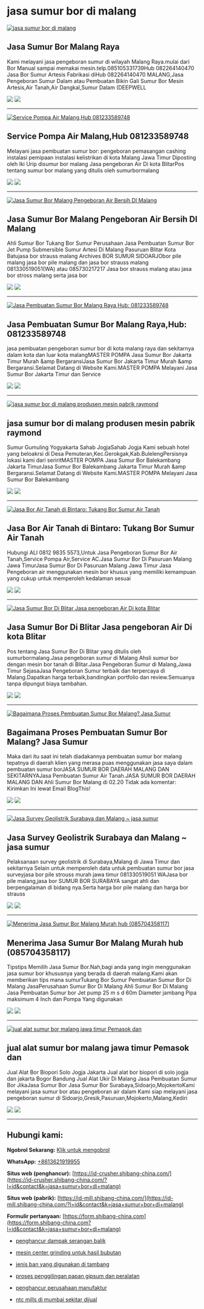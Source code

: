 # jasa sumur bor di malang

<a href="https://swt.shibang-china.com/?l=id&img&k=jasa+sumur+bor+di+malang" target="_blank">![jasa sumur bor di malang](http://static.shibang-china.com/all-800x300/1381.jpg)</a>

## Jasa Sumur Bor Malang Raya
Kami melayani jasa pengeboran sumur di wilayah Malang Raya.mulai dari Bor Manual sampai memakai mesin.telp.085105331739Hub 082264140470 Jasa Bor Sumur Artesis Fabrikasi diHub 082264140470 MALANG,Jasa Pengeboran Sumur Dalam atau Pembuatan Bikin Gali Sumur Bor Mesin Artesis,Air Tanah,Air Dangkal,Sumur Dalam (DEEPWELL


<a href="https://whatsapp.shibangsoft.com/WhatsApp.php" target="_blank" title="WhatsApp">![](http://static.shibang-china.com/icon/whatsapp.png)</a> <a href="https://swt.shibang-china.com/?l=id&icon&k=jasa+sumur+bor+di+malang" target="_blank">![](http://static.shibang-china.com/icon/chat-id.png)</a>

---

<a href="https://swt.shibang-china.com/?l=id&img&k=jasa+sumur+bor+di+malang" target="_blank">![Service Pompa Air Malang,Hub 081233589748](http://static.shibang-china.com/all-800x300/1135.jpg)</a>

## Service Pompa Air Malang,Hub 081233589748
Melayani jasa pembuatan sumur bor: pengeboran pemasangan cashing instalasi pemipaan instalasi kelistrikan di kota Malang Jawa Timur Diposting oleh Iki Urip disumur bor malang Jasa pengeboran Air Di kota BlitarPos tentang sumur bor malang yang ditulis oleh sumurbormalang


<a href="https://whatsapp.shibangsoft.com/WhatsApp.php" target="_blank" title="WhatsApp">![](http://static.shibang-china.com/icon/whatsapp.png)</a> <a href="https://swt.shibang-china.com/?l=id&icon&k=jasa+sumur+bor+di+malang" target="_blank">![](http://static.shibang-china.com/icon/chat-id.png)</a>

---

<a href="https://swt.shibang-china.com/?l=id&img&k=jasa+sumur+bor+di+malang" target="_blank">![Jasa Sumur Bor Malang Pengeboran Air Bersih DI Malang](http://static.shibang-china.com/all-800x300/630.jpg)</a>

## Jasa Sumur Bor Malang Pengeboran Air Bersih DI Malang
Ahli Sumur Bor Tukang Bor Sumur Perusahaan Jasa Pembuatan Sumur Bor Jet Pump Submersible Sumur Artesi Di Malang Pasuruan Blitar Kota Batujasa bor strauss malang Archives BOR SUMUR SIDOARJObor pile malang jasa bor pile malang dan jasa bor strauss malang 081330519051(WA) atau 085730217217 Jasa bor strauss malang atau jasa bor stross malang serta jasa bor


<a href="https://whatsapp.shibangsoft.com/WhatsApp.php" target="_blank" title="WhatsApp">![](http://static.shibang-china.com/icon/whatsapp.png)</a> <a href="https://swt.shibang-china.com/?l=id&icon&k=jasa+sumur+bor+di+malang" target="_blank">![](http://static.shibang-china.com/icon/chat-id.png)</a>

---

<a href="https://swt.shibang-china.com/?l=id&img&k=jasa+sumur+bor+di+malang" target="_blank">![Jasa Pembuatan Sumur Bor Malang Raya,Hub: 081233589748](http://static.shibang-china.com/all-800x300/1477.jpg)</a>

## Jasa Pembuatan Sumur Bor Malang Raya,Hub: 081233589748
jasa pembuatan pengeboran sumur bor di kota malang raya dan sekitarnya dalam kota dan luar kota malangMASTER POMPA Jasa Sumur Bor Jakarta Timur Murah &amp BergaransiJasa Sumur Bor Jakarta Timur Murah &amp Bergaransi.Selamat Datang di Website Kami.MASTER POMPA Melayani Jasa Sumur Bor Jakarta Timur dan Service


<a href="https://whatsapp.shibangsoft.com/WhatsApp.php" target="_blank" title="WhatsApp">![](http://static.shibang-china.com/icon/whatsapp.png)</a> <a href="https://swt.shibang-china.com/?l=id&icon&k=jasa+sumur+bor+di+malang" target="_blank">![](http://static.shibang-china.com/icon/chat-id.png)</a>

---

<a href="https://swt.shibang-china.com/?l=id&img&k=jasa+sumur+bor+di+malang" target="_blank">![jasa sumur bor di malang produsen mesin pabrik raymond](http://static.shibang-china.com/all-800x300/1382.jpg)</a>

## jasa sumur bor di malang produsen mesin pabrik raymond
Sumur Gumuling Yogyakarta Sahab JogjaSahab Jogja Kami sebuah hotel yang beloakrsi di Desa Pemuteran,Kec.Gerokgak,Kab.BulelengPersisnya lokasi kami dari seriritMASTER POMPA Jasa Sumur Bor Balekambang Jakarta TimurJasa Sumur Bor Balekambang Jakarta Timur Murah &amp Bergaransi.Selamat Datang di Website Kami.MASTER POMPA Melayani Jasa Sumur Bor Balekambang


<a href="https://whatsapp.shibangsoft.com/WhatsApp.php" target="_blank" title="WhatsApp">![](http://static.shibang-china.com/icon/whatsapp.png)</a> <a href="https://swt.shibang-china.com/?l=id&icon&k=jasa+sumur+bor+di+malang" target="_blank">![](http://static.shibang-china.com/icon/chat-id.png)</a>

---

<a href="https://swt.shibang-china.com/?l=id&img&k=jasa+sumur+bor+di+malang" target="_blank">![Jasa Bor Air Tanah di Bintaro: Tukang Bor Sumur Air Tanah](http://static.shibang-china.com/all-800x300/414.jpg)</a>

## Jasa Bor Air Tanah di Bintaro: Tukang Bor Sumur Air Tanah
Hubungi ALI 0812 9835 5573,Untuk Jasa Pengeboran Sumur Bor Air Tanah,Service Pompa Air,Service AC.Jasa Sumur Bor Di Pasuruan Malang Jawa TimurJasa Sumur Bor Di Pasuruan Malang Jawa Timur Jasa Pengeboran air menggunakan mesin bor khusus yang memiliki kemampuan yang cukup untuk memperoleh kedalaman sesuai


<a href="https://whatsapp.shibangsoft.com/WhatsApp.php" target="_blank" title="WhatsApp">![](http://static.shibang-china.com/icon/whatsapp.png)</a> <a href="https://swt.shibang-china.com/?l=id&icon&k=jasa+sumur+bor+di+malang" target="_blank">![](http://static.shibang-china.com/icon/chat-id.png)</a>

---

<a href="https://swt.shibang-china.com/?l=id&img&k=jasa+sumur+bor+di+malang" target="_blank">![Jasa Sumur Bor Di Blitar Jasa pengeboran Air Di kota Blitar](http://static.shibang-china.com/all-800x300/582.jpg)</a>

## Jasa Sumur Bor Di Blitar Jasa pengeboran Air Di kota Blitar
Pos tentang Jasa Sumur Bor Di Blitar yang ditulis oleh sumurbormalang.Jasa pengeboran sumur di Malang Ahsli sumur bor dengan mesin bor tanah di Blitar.Jasa Pengeboran Sumur di Malang,Jawa Timur SejasaJasa Pengeboran Sumur terbaik dan terpercaya di Malang.Dapatkan harga terbaik,bandingkan portfolio dan review.Semuanya tanpa dipungut biaya tambahan.


<a href="https://whatsapp.shibangsoft.com/WhatsApp.php" target="_blank" title="WhatsApp">![](http://static.shibang-china.com/icon/whatsapp.png)</a> <a href="https://swt.shibang-china.com/?l=id&icon&k=jasa+sumur+bor+di+malang" target="_blank">![](http://static.shibang-china.com/icon/chat-id.png)</a>

---

<a href="https://swt.shibang-china.com/?l=id&img&k=jasa+sumur+bor+di+malang" target="_blank">![Bagaimana Proses Pembuatan Sumur Bor Malang? Jasa Sumur](http://static.shibang-china.com/all-800x300/40.jpg)</a>

## Bagaimana Proses Pembuatan Sumur Bor Malang? Jasa Sumur
Maka dari itu saat ini telah diadakannya pembuatan sumur bor malang tepatnya di daerah klien yang merasa puas menggunakan jasa saya dalam pembuatan sumur borJASA SUMUR BOR DAERAH MALANG DAN SEKITARNYAJasa Pembuatan Sumur Air Tanah.JASA SUMUR BOR DAERAH MALANG DAN Ahli Sumur Bor Malang di 02.20 Tidak ada komentar: Kirimkan Ini lewat Email BlogThis!


<a href="https://whatsapp.shibangsoft.com/WhatsApp.php" target="_blank" title="WhatsApp">![](http://static.shibang-china.com/icon/whatsapp.png)</a> <a href="https://swt.shibang-china.com/?l=id&icon&k=jasa+sumur+bor+di+malang" target="_blank">![](http://static.shibang-china.com/icon/chat-id.png)</a>

---

<a href="https://swt.shibang-china.com/?l=id&img&k=jasa+sumur+bor+di+malang" target="_blank">![Jasa Survey Geolistrik Surabaya dan Malang ~ jasa sumur](http://static.shibang-china.com/all-800x300/750.jpg)</a>

## Jasa Survey Geolistrik Surabaya dan Malang ~ jasa sumur
Pelaksanaan survey geolistrik di Surabaya,Malang di Jawa Timur dan sekitarnya Selain untuk memperoleh data untuk pembuatan sumur bor jasa surveyjasa bor pile strouss murah jawa timur 081330519051 WAJasa bor pile malang,jasa bor SUMUR BOR SURABAYA sangat ahli dan berpengalaman di bidang nya.Serta harga bor pile malang dan harga bor strauss


<a href="https://whatsapp.shibangsoft.com/WhatsApp.php" target="_blank" title="WhatsApp">![](http://static.shibang-china.com/icon/whatsapp.png)</a> <a href="https://swt.shibang-china.com/?l=id&icon&k=jasa+sumur+bor+di+malang" target="_blank">![](http://static.shibang-china.com/icon/chat-id.png)</a>

---

<a href="https://swt.shibang-china.com/?l=id&img&k=jasa+sumur+bor+di+malang" target="_blank">![Menerima Jasa Sumur Bor Malang Murah hub (085704358117)](http://static.shibang-china.com/all-800x300/231.jpg)</a>

## Menerima Jasa Sumur Bor Malang Murah hub (085704358117)
Tipstips Memilih Jasa Sumur Bor.Nah,bagi anda yang ingin menggunakan jasa sumur bor khususnya yang berada di daerah malang.Kami akan memberikan tips mana sumurTukang Bor Sumur Pembuatan Sumur Bor Di Malang JasaPerusahaan Sumur Bor Di Malang Ahli Sumur Bor Di Malang Jasa Pembuatan Sumur bor Jet pump 25 m s d 60m Diameter jambang Pipa maksimum 4 Inch dan Pompa Yang digunakan


<a href="https://whatsapp.shibangsoft.com/WhatsApp.php" target="_blank" title="WhatsApp">![](http://static.shibang-china.com/icon/whatsapp.png)</a> <a href="https://swt.shibang-china.com/?l=id&icon&k=jasa+sumur+bor+di+malang" target="_blank">![](http://static.shibang-china.com/icon/chat-id.png)</a>

---

<a href="https://swt.shibang-china.com/?l=id&img&k=jasa+sumur+bor+di+malang" target="_blank">![jual alat sumur bor malang jawa timur Pemasok dan](http://static.shibang-china.com/all-800x300/1268.jpg)</a>

## jual alat sumur bor malang jawa timur Pemasok dan
Jual Alat Bor Biopori Solo Jogja Jakarta Jual alat bor biopori di solo jogja dan jakarta Bogor Bandung Jual Alat Ukir Di Malang Jasa Pembuatan Sumur Bor JikaJasa Sumur Bor Jasa Sumur Bor Surabaya,Sidoarjo,MojokertoKami melayani jasa sumur bor atau pengeboran air dalam Kami siap melayani jasa pengeboran sumur di Sidoarjo,Gresik,Pasuruan,Mojokerto,Malang,Kediri


<a href="https://whatsapp.shibangsoft.com/WhatsApp.php" target="_blank" title="WhatsApp">![](http://static.shibang-china.com/icon/whatsapp.png)</a> <a href="https://swt.shibang-china.com/?l=id&icon&k=jasa+sumur+bor+di+malang" target="_blank">![](http://static.shibang-china.com/icon/chat-id.png)</a>

---
## Hubungi kami:

**Ngobrol Sekarang:** [Klik untuk mengobrol](https://swt.shibang-china.com?l=id&contact&k=jasa+sumur+bor+di+malang)

**WhatsApp:**  [+8613621919955](https://whatsapp.shibangsoft.com/WhatsApp.php)

**Situs web (penghancur):** [https://id-crusher.shibang-china.com/](https://id-crusher.shibang-china.com/?l=id&contact&k=jasa+sumur+bor+di+malang)

**Situs web (pabrik):** [https://id-mill.shibang-china.com/](https://id-mill.shibang-china.com/?l=id&contact&k=jasa+sumur+bor+di+malang)

**Formulir pertanyaan:** [https://form.shibang-china.com](https://form.shibang-china.com?l=id&contact&k=jasa+sumur+bor+di+malang)

* [penghancur dampak serangan balik](../25/penghancur%20dampak%20serangan%20balik.md)

* [mesin center grinding untuk hasil bubutan](../17/mesin%20center%20grinding%20untuk%20hasil%20bubutan.md)

* [jenis ban yang digunakan di tambang](../23/jenis%20ban%20yang%20digunakan%20di%20tambang.md)

* [proses penggilingan papan gipsum dan peralatan](../27/proses%20penggilingan%20papan%20gipsum%20dan%20peralatan.md)

* [penghancur perusahaan manufaktur](../30/penghancur%20perusahaan%20manufaktur.md)

* [ntc mills di mumbai sekitar dijual](../16/ntc%20mills%20di%20mumbai%20sekitar%20dijual.md)